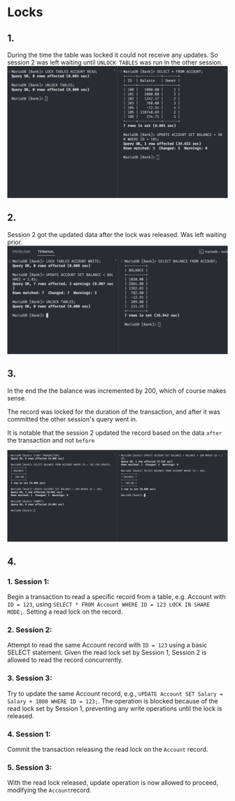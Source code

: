 # Locks

## 1.

During the time the table was locked it could not receive any updates.
So session 2 was left waiting until `UNLOCK TABLES` was run in the other session.
![alt text](1.png)

## 2.

Session 2 got the updated data after the lock was released. Was left waiting prior.
![alt text](2.png)

## 3.

In the end the the balance was incremented by 200, which of course makes sense.

The record was locked for the duration of the transaction, and after it was committed the other session's query went in.

It is notable that the session 2 updated the record based on the data `after` the transaction and not `before`

![alt text](3.png)

## 4.

### 1. Session 1:

Begin a transaction to read a specific record from a table,
e.g. Account with `ID = 123`, using `SELECT * FROM Account WHERE ID = 123 LOCK IN SHARE MODE;`.
Setting a read lock on the record.

### 2. Session 2:

Attempt to read the same Account record with `ID = 123` using a basic SELECT statement.
Given the read lock set by Session 1, Session 2 is allowed to read the record concurrently.

### 3. Session 3:

Try to update the same Account record, e.g., `UPDATE Account SET Salary = Salary + 1000 WHERE ID = 123;`.
The operation is blocked because of the read lock set by Session 1, preventing any write operations until the lock is released.

### 4. Session 1:

Commit the transaction releasing the read lock on the `Account` record.

### 5. Session 3:

With the read lock released, update operation is now allowed to proceed, modifying the `Account`record.
